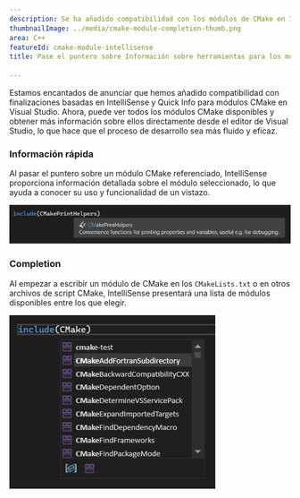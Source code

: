 ```yaml
---
description: Se ha añadido compatibilidad con los módulos de CMake en IntelliSense Quick Info y finalizaciones.
thumbnailImage: ../media/cmake-module-completion-thumb.png
area: C++
featureId: cmake-module-intellisense
title: Pase el puntero sobre Información sobre herramientas para los módulos CMake

---
```



Estamos encantados de anunciar que hemos añadido compatibilidad con finalizaciones basadas en IntelliSense y Quick Info para módulos CMake en Visual Studio. Ahora, puede ver todos los módulos CMake disponibles y obtener más información sobre ellos directamente desde el editor de Visual Studio, lo que hace que el proceso de desarrollo sea más fluido y eficaz.

### Información rápida

Al pasar el puntero sobre un módulo CMake referenciado, IntelliSense proporciona información detallada sobre el módulo seleccionado, lo que ayuda a conocer su uso y funcionalidad de un vistazo.

![Información de CMake en la información rápida](../media/cmake-module-quick-info.png)

### Completion

Al empezar a escribir un módulo de CMake en los `CMakeLists.txt` o en otros archivos de script CMake, IntelliSense presentará una lista de módulos disponibles entre los que elegir.

![Finalización del módulo CMake](../media/cmake-module-completion.png)
